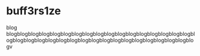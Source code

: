 # buff3rs1ze

 blog blogblogblogblogblogblogblogblogblogblogblogblogblogblogblogblogblogblogblogblogblogblogblogblogblogblogblogblogblogblogblogblogblogblogblogv
